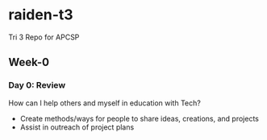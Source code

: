 # raiden-t3
Tri 3 Repo for APCSP

## Week-0
### Day 0: Review
How can I help others and myself in education with Tech?
- Create methods/ways for people to share ideas, creations, and projects
- Assist in outreach of project plans
  

